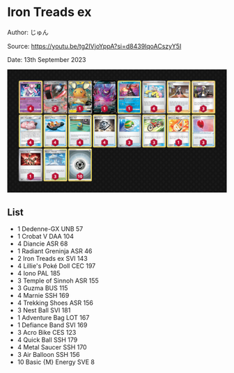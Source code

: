 # Iron Treads ex

Author: じゅん

Source: <https://youtu.be/tg2IVjoYppA?si=d8439lqoACszyY5I>

Date: 13th September 2023

![decklist](../../images/OBF/Iron%20Treads%20ex/1-%20Iron%20Treads%20ex.png)

## List

* 1 Dedenne-GX UNB 57
* 1 Crobat V DAA 104
* 4 Diancie ASR 68
* 1 Radiant Greninja ASR 46
* 2 Iron Treads ex SVI 143
* 4 Lillie's Poké Doll CEC 197
* 4 Iono PAL 185
* 3 Temple of Sinnoh ASR 155
* 3 Guzma BUS 115
* 4 Marnie SSH 169
* 4 Trekking Shoes ASR 156
* 3 Nest Ball SVI 181
* 1 Adventure Bag LOT 167
* 1 Defiance Band SVI 169
* 3 Acro Bike CES 123
* 4 Quick Ball SSH 179
* 4 Metal Saucer SSH 170
* 3 Air Balloon SSH 156
* 10 Basic {M} Energy SVE 8
